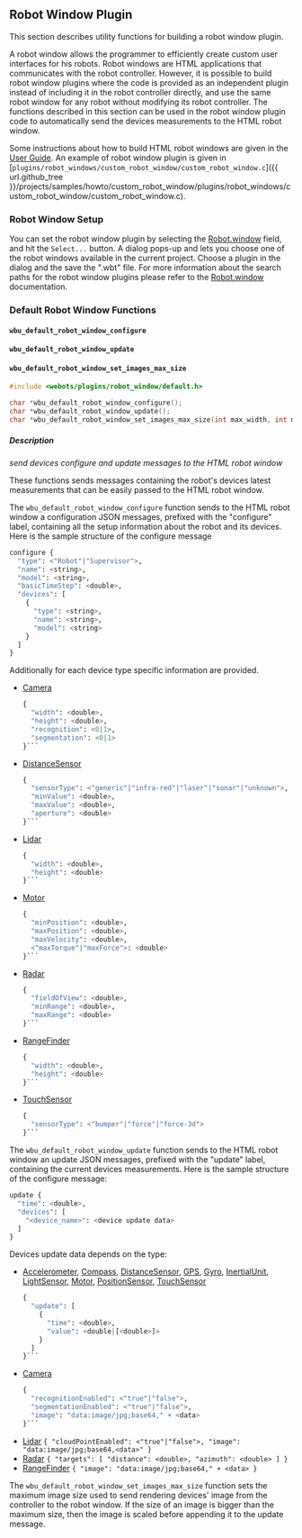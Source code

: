 ## Robot Window Plugin

This section describes utility functions for building a robot window plugin.

A robot window allows the programmer to efficiently create custom user interfaces for his robots.
Robot windows are HTML applications that communicates with the robot controller.
However, it is possible to build robot window plugins where the code is provided as an independent plugin instead of including it in the robot controller directly, and use the same robot window for any robot without modifying its robot controller.
The functions described in this section can be used in the robot window plugin code to automatically send the devices measurements to the HTML robot window.

Some instructions about how to build HTML robot windows are given in the [User Guide](../guide/controller-plugin.md#robot-window).
An example of robot window plugin is given in [`plugins/robot_windows/custom_robot_window/custom_robot_window.c`]({{ url.github_tree }}/projects/samples/howto/custom_robot_window/plugins/robot_windows/custom_robot_window/custom_robot_window.c).

### Robot Window Setup

You can set the robot window plugin by selecting the [Robot.window](robot.md) field, and hit the `Select...` button.
A dialog pops-up and lets you choose one of the robot windows available in the current project.
Choose a plugin in the dialog and the save the ".wbt" file.
For more information about the search paths for the robot window plugins please refer to the [Robot.window](robot.md) documentation.

### Default Robot Window Functions

#### `wbu_default_robot_window_configure`
#### `wbu_default_robot_window_update`
#### `wbu_default_robot_window_set_images_max_size`

```c
#include <webots/plugins/robot_window/default.h>

char *wbu_default_robot_window_configure();
char *wbu_default_robot_window_update();
char *wbu_default_robot_window_set_images_max_size(int max_width, int max_height);
```

##### Description

*send devices configure and update messages to the HTML robot window*

These functions sends messages containing the robot's devices latest measurements that can be easily passed to the HTML robot window.

The `wbu_default_robot_window_configure` function sends to the HTML robot window a configuration JSON messages, prefixed with the "configure" label, containing all the setup information about the robot and its devices.
Here is the sample structure of the configure message
```python
configure {
  "type": <"Robot"|"Supervisor">,
  "name": <string>,
  "model": <string>,
  "basicTimeStep": <double>,
  "devices": [
    {
      "type": <string>,
      "name": <string>,
      "model": <string>
    }
  ]
}
```
Additionally for each device type specific information are provided.
* [Camera](camera.md)
    ```python
    {
      "width": <double>,
      "height": <double>,
      "recognition": <0|1>,
      "segmentation": <0|1>
    }```
* [DistanceSensor](distancesensor.md)
    ```python
    {
      "sensorType": <"generic"|"infra-red"|"laser"|"sonar"|"unknown">,
      "minValue": <double>,
      "maxValue": <double>,
      "aperture": <double>
    }```
* [Lidar](lidar.md)
    ```python
    {
      "width": <double>,
      "height": <double>
    }```
* [Motor](motor.md)
    ```python
    {
      "minPosition": <double>,
      "maxPosition": <double>,
      "maxVelocity": <double>,
      <"maxTorque"|"maxForce">: <double>
    }```
* [Radar](radar.md)
    ```python
    {
      "fieldOfView": <double>,
      "minRange": <double>,
      "maxRange": <double>
    }```
* [RangeFinder](rangefinder.md)
    ```python
    {
      "width": <double>,
      "height": <double>
    }```
* [TouchSensor](touchsensor.md)
    ```python
    {
      "sensorType": <"bumper"|"force"|"force-3d">
    }```

The `wbu_default_robot_window_update` function sends to the HTML robot window an update JSON messages, prefixed with the "update" label, containing the current devices measurements.
Here is the sample structure of the configure message:
```python
update {
  "time": <double>,
  "devices": [
    "<device_name>": <device update data>
  ]
}
```
Devices update data depends on the type:
* [Accelerometer](accelerometer.md), [Compass](compass.md), [DistanceSensor](distancesensor.md), [GPS](gps.md), [Gyro](gyro.md), [InertialUnit](inertialunit.md), [LightSensor](lightsensor.md), [Motor](motor.md), [PositionSensor](positionsensor.md), [TouchSensor](touchsensor.md)
    ```python
    {
      "update": [
        {
          "time": <double>,
          "value": <double|[<double>]>
        }
      ]
    }```
* [Camera](camera.md)
    ```python
    {
      "recognitionEnabled": <"true"|"false">,
      "segmentationEnabled": <"true"|"false">,
      "image": "data:image/jpg;base64," + <data>
    }```
* [Lidar](lidar.md) ```{
  "cloudPointEnabled": <"true"|"false">,
  "image": "data:image/jpg;base64,<data>"
}```
* [Radar](radar.md) ```{
  "targets": [
    "distance": <double>,
    "azimuth": <double>
  ]
}```
* [RangeFinder](rangefinder.md) ```{
  "image": "data:image/jpg;base64," + <data>
}```

The `wbu_default_robot_window_set_images_max_size` function sets the maximum image size used to send rendering devices' image from the controller to the robot window.
If the size of an image is bigger than the maximum size, then the image is scaled before appending it to the update message.
